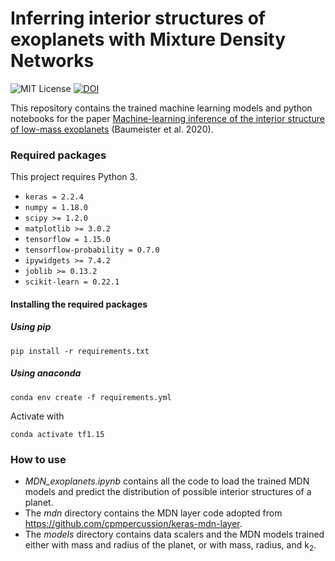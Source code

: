 # Inferring interior structures of exoplanets with Mixture Density Networks
![MIT License](https://img.shields.io/github/license/philippbaumeister/MDN_exoplanets.svg?style=flat-square) [![DOI](https://img.shields.io/badge/DOI-10.5281%2Fzenodo.3556208-blue?style=flat-square)](https://zenodo.org/badge/latestdoi/188444287)

This repository contains the trained machine learning models and python notebooks for the paper [Machine-learning inference of the interior structure of low-mass exoplanets](https://doi.org/10.3847/1538-4357/ab5d32) (Baumeister et al. 2020).

### Required packages

This project requires Python 3.

- ``keras = 2.2.4``
- ``numpy = 1.18.0``
- ``scipy >= 1.2.0``
- ``matplotlib >= 3.0.2``
- ``tensorflow = 1.15.0``
- ``tensorflow-probability = 0.7.0``
- ``ipywidgets >= 7.4.2``
- ``joblib >= 0.13.2``
- ``scikit-learn = 0.22.1``

#### Installing the required packages

##### Using pip
```
pip install -r requirements.txt
```

##### Using anaconda
```
conda env create -f requirements.yml
```
Activate with
```
conda activate tf1.15
```

### How to use

* *MDN_exoplanets.ipynb* contains all the code to load the trained MDN models and predict the distribution of possible interior structures of a planet.
* The *mdn* directory contains the MDN layer code adopted from <https://github.com/cpmpercussion/keras-mdn-layer>.
* The *models* directory contains data scalers and the MDN models trained either with mass and radius of the planet, or with mass, radius, and k<sub>2</sub>.
